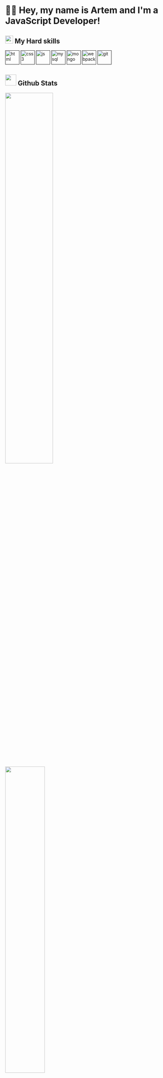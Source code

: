 # 👋🏻 Hey, my name is Artem and I'm a JavaScript Developer!
## <img src="https://media2.giphy.com/media/QssGEmpkyEOhBCb7e1/giphy.gif?cid=ecf05e47a0n3gi1bfqntqmob8g9aid1oyj2wr3ds3mg700bl&rid=giphy.gif" width ="25"><b> My Hard skills</b>

[<img src="https://cdn.jsdelivr.net/gh/devicons/devicon/icons/html5/html5-original.svg" alt="html" width="45" height="45"/>]()
[<img src="https://cdn.jsdelivr.net/gh/devicons/devicon/icons/css3/css3-original.svg" alt="css3" width="45" height="45"/>]()
[<img src="https://cdn.jsdelivr.net/gh/devicons/devicon/icons/javascript/javascript-original.svg" alt="js" width="45" height="45"/>]()
[<img src="https://cdn.jsdelivr.net/gh/devicons/devicon/icons/mysql/mysql-plain.svg" alt="mysql" width="45" height="45" />]()
[<img src="https://cdn.jsdelivr.net/gh/devicons/devicon/icons/mongodb/mongodb-plain.svg" alt="mongo" width="45" height="45" />]()
[<img src="https://cdn.jsdelivr.net/gh/devicons/devicon/icons/webpack/webpack-original.svg" alt="webpack" width="45" height="45" />]()
[<img src="https://cdn.jsdelivr.net/gh/devicons/devicon/icons/git/git-plain.svg" alt="git" width="45" height="45" />]()

## <img src="https://media.giphy.com/media/iY8CRBdQXODJSCERIr/giphy.gif" width="35"><b> Github Stats </b>
<img src="https://github-readme-stats.vercel.app/api?username=goldengidora&include_all_commits=true&show_icons=true&theme=tokyonight" width="55%"/>
<img src="https://github-readme-stats.vercel.app/api/top-langs/?username=goldengidora&layout=compact&theme=tokyonight" width="50%"/>

## ✉️ Contacts
[<img src="https://cdn.jsdelivr.net/gh/devicons/devicon/icons/linkedin/linkedin-original.svg" alt="linkedin" width="45" height="45" />](https://www.linkedin.com/in/goldengidora/)
[<img src="https://cdn-icons-png.flaticon.com/512/2111/2111646.png" alt="telegram" width="45" height="45" />](https://t.me/goldengidora)
